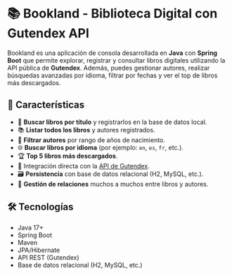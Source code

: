 # 📚 Bookland - Biblioteca Digital con Gutendex API

Bookland es una aplicación de consola desarrollada en **Java** con **Spring Boot** que permite explorar, registrar y consultar libros digitales utilizando la API pública de **Gutendex**. Además, puedes gestionar autores, realizar búsquedas avanzadas por idioma, filtrar por fechas y ver el top de libros más descargados.

## 🚀 Características

- 🔎 **Buscar libros por título** y registrarlos en la base de datos local.
- 📚 **Listar todos los libros** y autores registrados.
- 📆 **Filtrar autores** por rango de años de nacimiento.
- 🌐 **Buscar libros por idioma** (por ejemplo: `en`, `es`, `fr`, etc.).
- 🏆 **Top 5 libros más descargados**.
- 🔗 Integración directa con la [API de Gutendex](https://gutendex.com/).
- 🗃️ **Persistencia** con base de datos relacional (H2, MySQL, etc.).
- 👥 **Gestión de relaciones** muchos a muchos entre libros y autores.

## 🛠️ Tecnologías

- Java 17+
- Spring Boot
- Maven
- JPA/Hibernate
- API REST (Gutendex)
- Base de datos relacional (H2, MySQL, etc.)
